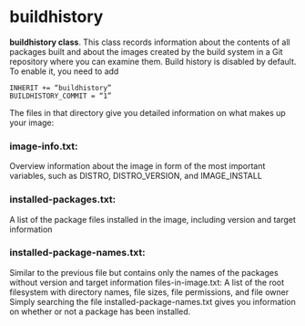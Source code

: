 # buildhistory 
**buildhistory class**. 
This class records information about the contents of all packages built and about the images created by the build system in a Git repository where you can examine them. Build history
is disabled by default. To enable it, you need to add
```
INHERIT += “buildhistory”
BUILDHISTORY_COMMIT = “1”
```
The files in that directory give you detailed information on what makes up your image:
### image-info.txt: 
Overview information about the image in form of the most important variables, such as DISTRO, DISTRO_VERSION, and IMAGE_INSTALL
### installed-packages.txt:
A list of the package files installed in the image, including version and target information 
### installed-package-names.txt: 
Similar to the previous file but contains only the names of the packages without version and target information files-in-image.txt: A list of the root filesystem with directory names, file
sizes, file permissions, and file owner Simply searching the file installed-package-names.txt gives you information on whether or not a package has been installed.
